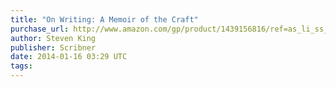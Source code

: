 ```yaml
---
title: "On Writing: A Memoir of the Craft"
purchase_url: http://www.amazon.com/gp/product/1439156816/ref=as_li_ss_tl?ie=UTF8&camp=1789&creative=390957&creativeASIN=1439156816&linkCode=as2&tag=everrail-20
author: Steven King
publisher: Scribner
date: 2014-01-16 03:29 UTC
tags:
---
```


